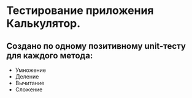 # Тестирование приложения Калькулятор.
## Создано по одному позитивному unit-тесту для каждого метода:
 - Умножение
 - Деление
 - Вычитание
 - Сложение
